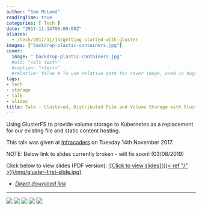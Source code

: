 ```yaml
---
author: "Sam McLeod"
readingTime: true
categories: [ Tech ]
date: "2017-11-14T00:00:00Z"
aliases:
  - /tech/2017/11/14/getting-started-with-gluster
images: ["backdrop-plastic-containers.jpg"]
cover:
  image: " backdrop-plastic-containers.jpg"
  #alt: "<alt text>"
  #caption: "<text>"
  #relative: false # To use relative path for cover image, used in hugo Page-bundles
tags:
- tech
- storage
- talk
- slides
title: Talk - Clustered, Distributed File and Volume Storage with GlusterFS
---
```


Using GlusterFS to provide volume storage to Kubernetes as a replacement for our existing file and static content hosting.

This talk was given at [Infracoders](https://www.meetup.com/Infrastructure-Coders/events/244535588/) on Tuesday 14th November 2017.

NOTE: Below link to slides currently broken - will fix soon! (03/08/2019)

Click below to view slides (PDF version):
[![Click to view slides]({{< ref "/" >}}/img/gluster-first-slide.jpg)](https://www.dropbox.com/s/rdojhb399639e4k/lightning_san.pdf?dl=0)

- [*Direct download link*](https://www.dropbox.com/s/rdojhb399639e4k/lightning_san.pdf?dl=1)

---

![](https://github.com/sammcj/smcleod_files/blob/master/images/gluster_talk_14112017/2.jpg?raw=true)
![](https://github.com/sammcj/smcleod_files/blob/master/images/gluster_talk_14112017/3.jpg?raw=true)
![](https://github.com/sammcj/smcleod_files/blob/master/images/gluster_talk_14112017/4.jpg?raw=true)
![](https://github.com/sammcj/smcleod_files/blob/master/images/gluster_talk_14112017/5.jpg?raw=true)
![](https://github.com/sammcj/smcleod_files/blob/master/images/gluster_talk_14112017/6.jpg?raw=true)
